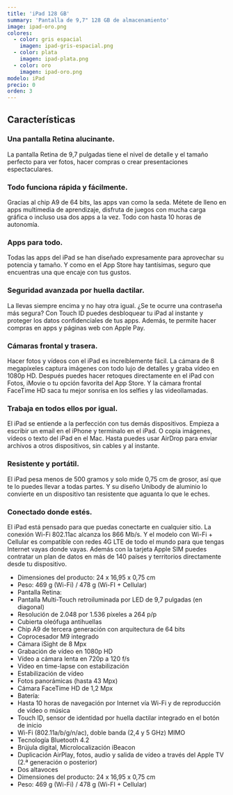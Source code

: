```yaml
---
title: 'iPad 128 GB'
summary: 'Pantalla de 9,7" 128 GB de almacenamiento'
image: ipad-oro.png
colores:
  - color: gris espacial
    imagen: ipad-gris-espacial.png
  - color: plata
    imagen: ipad-plata.png
  - color: oro
    imagen: ipad-oro.png
modelo: iPad
precio: 0
orden: 3
---
```


## Características

### Una pantalla Retina alucinante.

La pantalla Retina de 9,7 pulgadas tiene el nivel de detalle y el tamaño perfecto para ver fotos, hacer compras o crear presentaciones espectaculares.

### Todo funciona rápida y fácilmente.

Gracias al chip A9 de 64 bits, las apps van como la seda. Métete de lleno en apps multimedia de aprendizaje, disfruta de juegos con mucha carga gráfica o incluso usa dos apps a la vez. Todo con hasta 10 horas de autonomía.

### Apps para todo.

Todas las apps del iPad se han diseñado expresamente para aprovechar su potencia y tamaño. Y como en el App Store hay tantísimas, seguro que encuentras una que encaje con tus gustos.

### Seguridad avanzada por huella dactilar.

La llevas siempre encima y no hay otra igual. ¿Se te ocurre una contraseña más segura? Con Touch ID puedes desbloquear tu iPad al instante y proteger los datos confidenciales de tus apps. Además, te permite hacer compras en apps y páginas web con Apple Pay.

### Cámaras frontal y trasera.

Hacer fotos y vídeos con el iPad es increíblemente fácil. La cámara de 8 megapíxeles captura imágenes con todo lujo de detalles y graba vídeo en 1080p HD. Después puedes hacer retoques directamente en el iPad con Fotos, iMovie o tu opción favorita del App Store. Y la cámara frontal FaceTime HD saca tu mejor sonrisa en los selfies y las videollamadas.

### Trabaja en todos ellos por igual.

El iPad se entiende a la perfección con tus demás dispositivos. Empieza a escribir un email en el iPhone y termínalo en el iPad. O copia imágenes, vídeos o texto del iPad en el Mac. Hasta puedes usar AirDrop para enviar archivos a otros dispositivos, sin cables y al instante.

### Resistente y portátil.

El iPad pesa menos de 500 gramos y solo mide 0,75 cm de grosor, así que te lo puedes llevar a todas partes. Y su diseño Unibody de aluminio lo convierte en un dispositivo tan resistente que aguanta lo que le eches.

### Conectado donde estés.

El iPad está pensado para que puedas conectarte en cualquier sitio. La conexión Wi-Fi 802.11ac alcanza los 866 Mb/s. Y el modelo con Wi-Fi + Cellular es compatible con redes 4G LTE de todo el mundo para que tengas Internet vayas donde vayas. Además con la tarjeta Apple SIM puedes contratar un plan de datos en más de 140 países y territorios directamente desde tu dispositivo.

  - Dimensiones del producto: 24 x 16,95 x 0,75 cm
  - Peso: 469 g (Wi-Fi) / 478 g (Wi-FI + Cellular)
  - Pantalla Retina:
  - Pantalla Multi-Touch retroiluminada por LED de 9,7 pulgadas (en diagonal)
  - Resolución de 2.048 por 1.536 píxeles a 264 p/p
  - Cubierta oleófuga antihuellas
  - Chip A9 de tercera generación con arquitectura de 64 bits
  - Coprocesador M9 integrado
  - Cámara iSight de 8 Mpx
  - Grabación de vídeo en 1080p HD
  - Vídeo a cámara lenta en 720p a 120 f/s
  - Vídeo en time-lapse con estabilización
  - Estabilización de vídeo
  - Fotos panorámicas (hasta 43 Mpx)
  - Cámara FaceTime HD de 1,2 Mpx
  - Batería:
  - Hasta 10 horas de navegación por Internet vía Wi-Fi y de reproducción de vídeo o música
  - Touch ID, sensor de identidad por huella dactilar integrado en el botón de inicio
  - Wi-Fi (802.11a/b/g/n/ac), doble banda (2,4 y 5 GHz) MIMO
  - Tecnología Bluetooth 4.2
  - Brújula digital, Microlocalización iBeacon
  - Duplicación AirPlay, fotos, audio y salida de vídeo a través del Apple TV (2.ª generación o posterior)
  - Dos altavoces
  - Dimensiones del producto: 24 x 16,95 x 0,75 cm
  - Peso: 469 g (Wi-Fi) / 478 g (Wi-FI + Cellular)
